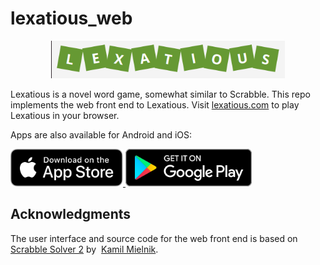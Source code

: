 # lexatious_web

<div align="center">
<img alt="Lexatious logo" height="60" src="https://raw.githubusercontent.com/ericgjackson/lexatious_web/main/imgs/logo.png" />
</div>

Lexatious is a novel word game, somewhat similar to Scrabble.  This repo implements the web
front end to Lexatious.  Visit
<a href="https://lexatious.com">lexatious.com</a> to play Lexatious in your browser.

Apps are also available for Android and iOS:

<a href="https://apps.apple.com/us/app/lexatious/id1614332855">
<img alt="App Store" height="60" src="https://github.com/ericgjackson/lexatious_web/blob/main/src/icons/AppStore.svg"/>
</a>

<a href="https://play.google.com/store/apps/details?id=com.egjackson.lexatious">
<img alt="Play Store" height="60" src="https://github.com/ericgjackson/lexatious_web/blob/main/src/icons/PlayStore.svg"/>
</a>

## Acknowledgments

The user interface and source code for the web front end is based on&nbsp;
<a href="https://scrabble-solver.org" target="_blank" rel="noopener noreferrer">
Scrabble Solver 2</a>&nbsp;by&nbsp;
<a href="https://kamilmielnik.com" target="_blank" rel="noopener noreferrer">Kamil Mielnik</a>.
